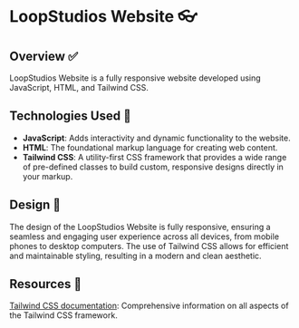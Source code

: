 # LoopStudios Website 👓

## Overview ✅

LoopStudios Website is a fully responsive website developed using JavaScript, HTML, and Tailwind CSS.

## Technologies Used 🚜

- **JavaScript**: Adds interactivity and dynamic functionality to the website.
- **HTML**: The foundational markup language for creating web content.
- **Tailwind CSS**: A utility-first CSS framework that provides a wide range of pre-defined classes to build custom, responsive designs directly in your markup.

## Design 🌇

The design of the LoopStudios Website is fully responsive, ensuring a seamless and engaging user experience across all devices, from mobile phones to desktop computers. The use of Tailwind CSS allows for efficient and maintainable styling, resulting in a modern and clean aesthetic.

## Resources 🛜

[Tailwind CSS documentation](https://tailwindcss.com/docs): Comprehensive information on all aspects of the Tailwind CSS framework.
